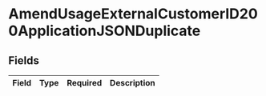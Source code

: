 # AmendUsageExternalCustomerID200ApplicationJSONDuplicate


## Fields

| Field       | Type        | Required    | Description |
| ----------- | ----------- | ----------- | ----------- |